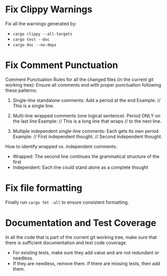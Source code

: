 # Fix Clippy Warnings

Fix all the warnings generated by:
  - `cargo clippy --all-targets`
  - `cargo test --doc`
  - `cargo doc --no-deps`

# Fix Comment Punctuation

Comment Punctuation Rules for all the changed files (in the current git working tree):
Ensure all comments end with proper punctuation following these patterns:

1. Single-line standalone comments: Add a period at the end
   Example: // This is a single line.

2. Multi-line wrapped comments (one logical sentence): Period ONLY on the last line
   Example: // This is a long line that wraps
            // to the next line.

3. Multiple independent single-line comments: Each gets its own period
   Example: // First independent thought.
            // Second independent thought.

How to identify wrapped vs. independent comments:
- Wrapped: The second line continues the grammatical structure of the first
- Independent: Each line could stand alone as a complete thought

# Fix file formatting

Finally run `cargo fmt -all` to ensure consistent formatting.

# Documentation and Test Coverage

In all the code that is part of the current git working tree, make sure that there is sufficient
documentation and test code coverage.
- For existing tests, make sure they add value and are not redundant or needless.
- If they are needless, remove them. If there are missing tests, then add them.